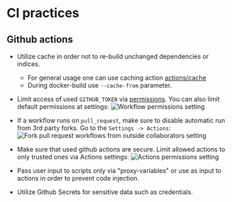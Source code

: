 # CI practices

## Github actions

- Utilize cache in order not to re-build unchanged dependencies or indices.

  - For general usage one can use caching action [actions/cache](https://github.com/actions/cache)
  - During docker-build use `--cache-from` parameter.

- Limit access of used `GITHUB_TOKEN` via [permissions](https://docs.github.com/en/actions/reference/workflow-syntax-for-github-actions#permissions).
  You can also limit default permissions at settings:
  ![Workflow permissions setting](https://i.imgur.com/s1h42qp.png)

- If a workflow runs on `pull_request`, make sure to disable automatic run from 3rd party forks.
  Go to the `Settings -> Actions`: ![Fork pull request workflows from outside collaborators setting](https://i.imgur.com/MvG1Oje.png)

- Make sure that used github actions are secure. Limit allowed actions to only trusted ones via
  Actions settings: ![Actions permissions setting](https://i.imgur.com/DBMRDy7.png)

- Pass user input to scripts only via "proxy-variables" or use as input to actions
  in order to prevent code injection.

- Utilize Github Secrets for sensitive data such as credentials.
